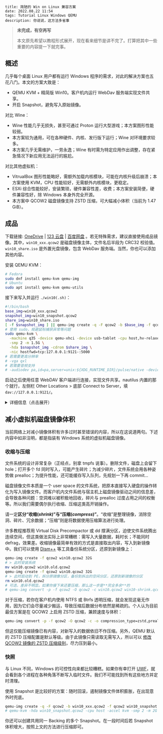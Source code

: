 ```
title: 简陋的 Win on Linux 兼容方案
date: 2022.08.22 11:54
tags: Tutorial Linux Windows QEMU
description: 你说说，这方法多省事
```

> **未完成，有空再写**
>
> 本文原先希望以教程形式展开，现在看来细节是讲不完了。打算把其中一些重要的内容提一下就完事。

## 概述

几乎每个桌面 Linux 用户都有运行 Windows 程序的需求，对此的解决方案也五花八门。本文的方案大致是：

- QEMU KVM + 精简版 Win10。客户机内运行 WebDav 服务端实现文件共享。
- 开启 Snapshot，避免写入原始镜像。

对比 Wine：

- Wine 性能几乎无损失，甚至可通过 Proton 运行大型游戏；本方案图形性能较弱。
- 本方案较为通用，可在各种硬件、内核、发行版下运行；Wine 对环境要求较多。
- 本方案几乎无需维护，一劳永逸；Wine 有时需为特定应用作出调整，存在紧急情况下新应用无法运行的尴尬。

对比其他虚拟机：

- VitrualBox 图形性能略好，需额外加载内核模块，可能在内核升级后崩溃；本方案使用 KVM，CPU 性能较好，无需额外内核模块，更稳定。
- ESXi 综合性能较好，安装繁琐，硬件兼容性差，收费；本方案安装简便，硬件兼容性好，除 Windows 本身外完全开源。
- 本方案中 QCOW2 磁盘镜像支持 ZSTD 压缩，可大幅减小体积（当前为 1.47 GiB）。

## 成品

下载链接: [OneDrive](https://1drv.ms/u/s!AndLPYbx5v06kh_hMRzLhgoTqOvN) | [123 云盘](https://www.123pan.com/s/SfI0Vv-yDEhd) | [百度网盘](https://pan.baidu.com/s/1M0zD537bNU5i78pcIyYk_w) 。若无特殊需求，建议直接使用成品镜像。其中，`win10_xxx.qcow2` 是磁盘镜像主体，文件名后半段为 CRC32 校验值。`win10_share.iso` 是外置光盘镜像，包含 WebDav 服务端。当然，你也可以添加其他内容。

安装 QEMU KVM：

```sh
# Fedora
sudo dnf install qemu-kvm qemu-img
# Ubuntu
sudo apt install qemu-kvm qemu-utils
```

接下来写入并运行 `./win10(.sh)`：

```sh
#!/bin/bash
base_img=win10_xxx.qcow2
snapshot_img=win10_snapshot.qcow2
share_img=win10_share.iso
[ -f $snapshot_img ] || qemu-img create -q -F qcow2 -b $base_img -f qcow2 $snapshot_img
# 使用 sudo，规避鼠标捕获异常等问题
sudo qemu-kvm \
  -machine q35 -device qemu-xhci -device usb-tablet -cpu host,hv-relaxed,hv-vapic,hv-spinlocks=0x1fff,hv-vpindex,hv-time,hv-synic,hv-stimer \
  -smp 2 -m 1.5G \
  -hda $snapshot_img -cdrom $share_img \
  -nic hostfwd=tcp:127.0.0.1:9121-:5000
# 若需要更高分辨率
# -vga qxl
# 若需要音频支持
# -audiodev pa,id=pa,server=unix:${XDG_RUNTIME_DIR}/pulse/native -device usb-audio,audiodev=pa
```

启动之后使用任意 WebDAV 客户端进行连接，实现文件共享。nautilus 内置的那个就行，左侧栏 Other Locations > 底部 Connect to Server，填 `dav://127.0.0.1:9121/`。

<details>
<summary>详细信息（点击展开）</summary>

```
* 未激活。个人认为不影响使用，且 KMS 激活存在过期的麻烦。
* 默认 Administrator 用户，禁用 UAC 等几乎所有安全相关功能。
* 注销后立刻自动登录，方便在外置光盘镜像中修改分辨率和缩放设置。
* 集成常用运行库和精简版输入法，不加入额外内容。建议将自定义内容写入外置光盘镜像。
* 在 QEMU 6.2 上制作，经测试 7.1 可用，之后应该也不会出问题。

----- 常见问题 -----
* 为什么使用中文版系统：因为国内许多软件在英文系统下会卡 Bug。也许你可以换用 Tiny10 做一个。
* 为什么不使用 virt-manager：因为 QEMU 命令行更简短可控。virt-manager 也没问题，依上文填入参数即可。
* 为什么不选择共享宿主机的目录：这是出于安全性考虑。当然你也可自行挂载镜像或使用 usb-mtp。

----- 磁盘镜像更新日志 -----
* 20221001(8b8db6b9): 统一资源管理器列布局；消除开始菜单最近添加提示；恢复系统属性信息到原版。
* 20220904(d936163a): 修复输入法无法输入全角符号；消除 IE 主页破坏提示。

----- 集成内容 -----
* .NET Framework (2.0, 3.0, 3.5, 4.6) * (32, 64)
* Visual C++ Redist (2005, 08, 10, 13, 15-22) * (32, 64)
* 搜狗五笔输入法 (支持拼音)

----- 鸣谢 -----
* 安装镜像: Windows 10 三杰版 LTSB 2016 SE http://wuyou.net/forum.php?mod=viewthread&tid=411792
* 输入法: 搜狗五笔输入法 v5.2 正式版 for All Windows http://wuyou.net/forum.php?mod=viewthread&tid=428671
* WebDav 服务端: DUFS https://github.com/sigoden/dufs
* 参数优化: https://leduccc.medium.com/improving-the-performance-of-a-windows-10-guest-on-qemu-a5b3f54d9cf5
```

</details>

## 减小虚拟机磁盘镜像体积

当前网络上对减小镜像体积有许多过时甚至错误的内容，所以在这说道两句。下述内容中如非注明，都是指装有 Windows 系统的虚拟机磁盘镜像。

### 收缩与压缩

文件系统的设计非常复杂（正经点，别拿 tmpfs 说事）。删除文件，磁盘上会留下 hole；打开多个 fd 同时写入，可能产生碎片；为减少碎片，文件系统会用各种姿势做 prealloc；为提升性能，还可能缓存写入队列，先规划一下再 commit...

磁盘镜像文件本质是一个 user space 的文件系统，把原本直接写入硬盘的操作转化为写入镜像文件。而客户机内文件系统与宿主机上磁盘镜像驱动之间的信息差，会导致各种问题：空洞难以被积极地回收，碎片与 prealloc 过度占用之间的权衡等。所以我们需要偶尔执行收缩、压缩这类高开销操作。

请一定**区分“收缩(_shrink_)”与“压缩(_compress_)”**。“收缩”是整理镜像，消除空洞、碎片、冗余数据；“压缩”则是将数据使用压缩算法进行处理。

许多教程推荐用 Virtual Disk Precompactor 或 dd 撑满分区，迫使文件系统腾出连续空间，但这类做法实际上非常糟糕：需写入大量数据，耗时长；不能同时 defrag，效果差。收缩镜像最简单有效的方式是直接取出内容，写入到新镜像中。我们可以使用 [Dism++](http://dism.cf) 等工具备份系统分区，还原到新镜像上：

```sh
qemu-img create -f qcow2 win10.qcow2 32G
# > 此时安装系统
mv win10.qcow2 win10.old.qcow2
qemu-img create -f qcow2 win10.qcow2 32G
# > 此时启动到 PE，拆分原镜像分区，备份到拆出的空闲分区，还原到新镜像的分区
rm win10.old.qcow2
# 可选，差异不明显。如果你接下来还要压缩，那么这一步是**完全多余**的
# qemu-img convert -p -f qcow2 -O qcow2 -c win10.qcow2 win10-shrink.qcow2
```

对于压缩，若你在客户机内使用 NTFS 或 Btrfs 透明压缩，就会发现这毫无作用，因为它们会尽量减少搬运，导致压缩后数据分布依然是稀疏的。个人认为目前最佳方案是在 QCOW2 上启用 ZSTD 压缩，兼顾速度与体积：

```sh
qemu-img convert -p -f qcow2 -O qcow2 -c -o compression_type=zstd,preallocation=off win10.qcow2 win10-zstd.qcow2
```

但这仅能压缩镜像已有内容，对新写入的数据依旧不作压缩。另外，QEMU 默认的 ZSTD 压缩配置是默认等级。由于此镜像只需读取无需写入，所以可以 [修改 QCOW2 镜像的 ZSTD 压缩级别](/./post/202206112353)，尽力压到最小。

### 快照

与 Linux 不同，Windows 的可控性向来都比较糟糕。如果你有幸打开 [UWF](https://learn.microsoft.com/en-us/windows-hardware/customize/enterprise/unified-write-filter)，就会看到各个进程在各种角落不断写入临时文件。我们不可能找到所有这些地方并定时清理。

使用 Snapshot 是比较好的方案：随时回滚，遏制镜像文件体积膨胀，在出现意外时兜底。

```sh
qemu-img create -q -F qcow2 -b win10_xxx.qcow2 -f qcow2 win10_snapshot.qcow2
# qemu-kvm -hda win10_snapshot.qcow2 -cpu host -accel kvm -smp 2 -m 2G
```

你还可以创建共用同一 Backing 的多个 Snapshot。在一段时间后若 Snapshot 体积增大，按照上文的方法进行压缩即可。

<!--

0. 目录，起源
1. 选型：比较方案，协议限制
2. 制作：配置选项，选择镜像，装载，调整缩放
3. 交互：文件共享，网络
4. 应用：常用软件与技巧，搜狗五笔输入法
5. 优化：快照，差分，减小镜像体积，纯净化

```sh
mkisofs -udf -o share.iso ./share # use udf to support long file name

qemu-img create -f qcow2 win10.qcow2 32G
qemu-img convert -p -f qcow2 -O qcow2 -c -o compression_type=zstd,preallocation=off win10.qcow2 win10-zstd.qcow2
qemu-img create -q -F qcow2 -b win10.qcow2 -f qcow2 snapshot.qcow2

qemu-kvm -cdrom /run/media/kkocdko/data/win/pkgs/WinPE/WePE_2.2_10-64.iso -drive file=win10.qcow2 -drive file=share.iso,media=cdrom -boot order=d -m 1.5G -cpu host -accel kvm -smp 2

qemu-kvm -drive file=win10.qcow2 -m 2G -cpu host -accel kvm -smp 4

sudo qemu-kvm -cdrom /run/media/kkocdko/data/win/pkgs/WinPE/WePE_2.2_10-64.iso -drive file=./win10.qcow2 -drive file=./win10_snapshot.qcow2 -drive file=./share.qcow2 -boot order=d -m 1.5G -smp 2 -cpu host -accel kvm

# -audiodev pa,id=pa,server=unix:${XDG_RUNTIME_DIR}/pulse/native -device usb-audio,audiodev=pa
# -vga none -device bochs-display,xres=1920,yres=1080,refresh_rate=60,vgamem=268435456 -display gtk,gl=on,zoom-to-fit=true
# -vga none -device virtio-gpu-pci
# -vga none -display gtk,gl=on -device virtio-gpu-pci
# -vga none -device bochs-display,vgamem=268435456 -display vnc=:0

删除显示器设置： # HKEY_LOCAL_MACHINE\SYSTEM\ControlSet001\Control\GraphicsDrivers\Configuration\MSBDD...
自动启动挂载光盘中的 batch
ide channel limit, if too many cdrom mount ,error
```

-rtc base=localtime,driftfix=slew  -sandbox on,obsolete=deny,elevateprivileges=deny,spawn=deny,resourcecontrol=deny -msg timestamp=on

https://docs.microsoft.com/en-us/windows-hardware/manufacture/desktop/dpi-related-apis-and-registry-settings

| Scale | DPI | DPI (Hex) | Name        |
| ----- | --- | --------- | ----------- |
| 100 % | 96  | 0x0060    | default     |
| 125 % | 120 | 0x0078    | medium      |
| 150 % | 144 | 0x0090    | larger      |
| 200 % | 192 | 0x00c0    | extra-large |

```
Windows Registry Editor Version 5.00

[HKEY_LOCAL_MACHINE\SOFTWARE\Microsoft\Windows NT\CurrentVersion\Winlogon]
"DefaultUserName"="Administrator"
"DefaultPassword"=""
"AutoAdminLogon"="1"
"ForceAutoLogon"=dword:00000001
"ForceUnlockLogon"=dword:00000001

[HKEY_CURRENT_USER\SOFTWARE\Microsoft\Windows\CurrentVersion\Explorer\Serialize]
"StartupDelayInMSec"=dword:00000000
```

TODO：
* 资源管理器的详细信息列布局修改
* 修改 DPI 设置的示例
* 进一步精简体积

-->
